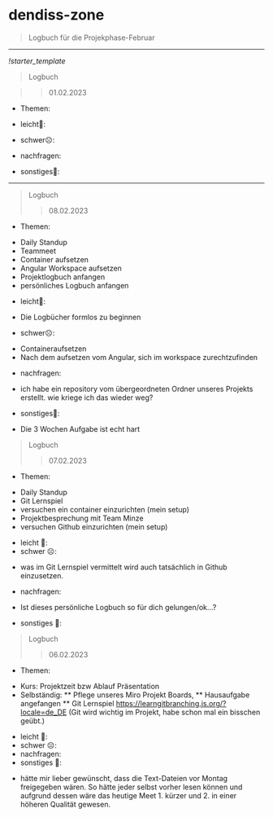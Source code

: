 # dendiss-zone
> Logbuch für die Projekphase-Februar

---
*!starter_template*

> Logbuch 

>> 01.02.2023

- Themen:

- leicht🙂:

- schwer☹️:

- nachfragen:

- sonstiges🤷:

---

> Logbuch 
>> 08.02.2023
- Themen:
* Daily Standup
* Teammeet
* Container aufsetzen
* Angular Workspace aufsetzen
* Projektlogbuch anfangen
* persönliches Logbuch anfangen
- leicht🙂:
* Die Logbücher formlos zu beginnen       
- schwer☹️:
* Containeraufsetzen
* Nach dem aufsetzen vom Angular, sich im workspace zurechtzufinden
- nachfragen:
* ich habe ein repository vom übergeordneten Ordner unseres Projekts erstellt. wie kriege ich das wieder weg?
- sonstiges🤷:
* Die 3 Wochen Aufgabe ist echt hart

> Logbuch
>> 07.02.2023
- Themen:
* Daily Standup
* Git Lernspiel
* versuchen ein container einzurichten (mein setup)
* Projektbesprechung mit Team Minze
* versuchen Github einzurichten (mein setup)
- leicht 🙂:	
- schwer ☹️:
* was im Git Lernspiel vermittelt wird auch tatsächlich in Github einzusetzen.
- nachfragen:
* Ist dieses persönliche Logbuch so für dich gelungen/ok…?
- sonstiges 🤷:

> Logbuch 
>> 06.02.2023
- Themen:
* Kurs: Projektzeit bzw Ablauf Präsentation
* Selbständig:
** Pflege unseres Miro Projekt Boards,
** Hausaufgabe angefangen
** Git Lernspiel https://learngitbranching.js.org/?locale=de_DE (Git wird wichtig im Projekt, habe schon mal ein bisschen geübt.)
- leicht 🙂:	
- schwer ☹️:	
- nachfragen:	
- sonstiges 🤷:
* hätte mir lieber gewünscht, dass die Text-Dateien vor Montag freigegeben wären. So hätte jeder selbst vorher lesen können und aufgrund dessen wäre das heutige Meet 1. kürzer und 2. in einer höheren Qualität gewesen.
